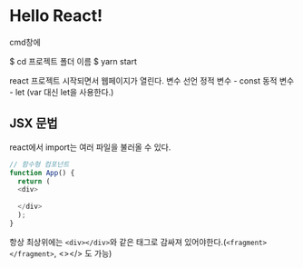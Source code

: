 <h1>Hello React!</h1>
cmd창에

  $ cd 프로젝트 폴더 이름
  $ yarn start
 
react 프로젝트 시작되면서 웹페이지가 열린다.
변수 선언
정적 변수 - const
동적 변수 - let (var 대신 let을 사용한다.)

<h2>JSX 문법</h2>
react에서 import는 여러 파일을 불러올 수 있다.


```javascript
// 함수형 컴포넌트
function App() {
  return (
  <div>
  
  </div>
  );
}
```
항상 최상위에는 `<div></div>`와 같은 태그로 감싸져 있어야한다.(`<fragment></fragment>`, <></> 도 가능)

